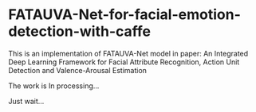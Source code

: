 # FATAUVA-Net-for-facial-emotion-detection-with-caffe
This is an implementation of FATAUVA-Net model in paper: An Integrated Deep Learning Framework for Facial Attribute Recognition, Action Unit Detection and Valence-Arousal Estimation


The work is In processing...

Just wait...
